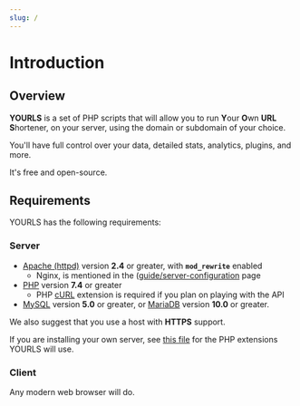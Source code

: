```yaml
---
slug: /
---
```


# Introduction

## Overview

**YOURLS** is a set of PHP scripts that will allow you to run **Y**our **O**wn **URL** **S**hortener, on your server, using the domain or subdomain of your choice.

You'll have full control over your data, detailed stats, analytics, plugins, and more.

It's free and open-source.

## Requirements

YOURLS has the following requirements:

### Server

- [Apache (httpd)](https://httpd.apache.org/) version **2.4** or greater, with **`mod_rewrite`** enabled
  - Nginx, is mentioned in the ([guide/server-configuration](https://yourls.org/docs/guide/server-configuration) page
- [PHP](https://secure.php.net/) version **7.4** or greater
  - PHP [cURL](https://www.php.net/curl) extension is required if you plan on playing with the API
- [MySQL](https://www.mysql.com/) version **5.0** or greater, or [MariaDB](https://mariadb.org/) version **10.0** or greater.

We also suggest that you use a host with **HTTPS** support.

If you are installing your own server, see [this file](https://github.com/YOURLS/YOURLS/blob/master/composer.json) for the PHP extensions YOURLS will use.

### Client

Any modern web browser will do.
